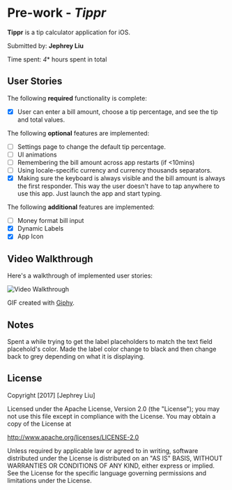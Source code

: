 # Pre-work - *Tippr*

**Tippr** is a tip calculator application for iOS.

Submitted by: **Jephrey Liu**

Time spent: *4** hours spent in total

## User Stories

The following **required** functionality is complete:

* [x] User can enter a bill amount, choose a tip percentage, and see the tip and total values.

The following **optional** features are implemented:
* [ ] Settings page to change the default tip percentage.
* [ ] UI animations
* [ ] Remembering the bill amount across app restarts (if <10mins)
* [ ] Using locale-specific currency and currency thousands separators.
* [x] Making sure the keyboard is always visible and the bill amount is always the first responder. This way the user doesn't have to tap anywhere to use this app. Just launch the app and start typing.

The following **additional** features are implemented:

- [ ] Money format bill input
- [x] Dynamic Labels
- [x] App Icon

## Video Walkthrough

Here's a walkthrough of implemented user stories:

<img src='https://i.imgur.com/Rm6RZn4.gifv' title='Video Walkthrough' width='' alt='Video Walkthrough' />

GIF created with [Giphy](https://giphy.com/apps/giphycapture).

## Notes

Spent a while trying to get the label placeholders to match the text field placehold's color.
Made the label color change to black and then change back to grey depending on what it is displaying.

## License

Copyright [2017] [Jephrey Liu]

Licensed under the Apache License, Version 2.0 (the "License");
you may not use this file except in compliance with the License.
You may obtain a copy of the License at

http://www.apache.org/licenses/LICENSE-2.0

Unless required by applicable law or agreed to in writing, software
distributed under the License is distributed on an "AS IS" BASIS,
WITHOUT WARRANTIES OR CONDITIONS OF ANY KIND, either express or implied.
See the License for the specific language governing permissions and
limitations under the License.
